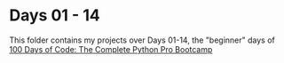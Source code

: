 # Days 01 - 14

This folder contains my projects over Days 01-14, the "beginner" days of [100 Days of Code: The Complete Python Pro Bootcamp](https://www.udemy.com/course/100-days-of-code/?couponCode=MT250915G4)
